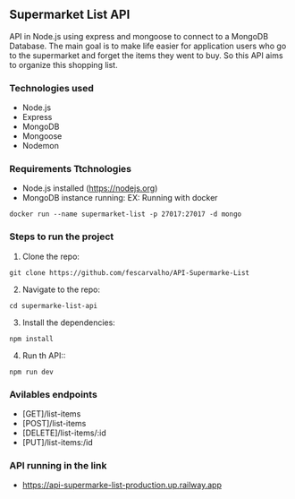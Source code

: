 ## Supermarket List API

API in Node.js using express and mongoose to connect to a MongoDB Database.
The main goal is to make life easier for application users who go to the supermarket and forget the items they went to buy.
So this API aims to organize this shopping list.

### Technologies used

- Node.js
- Express
- MongoDB
- Mongoose
- Nodemon

### Requirements Ttchnologies

- Node.js installed (<https://nodejs.org>)
- MongoDB instance running:
  EX: Running with docker

```
docker run --name supermarket-list -p 27017:27017 -d mongo
```

### Steps to run the project

1. Clone the repo:

```
git clone https://github.com/fescarvalho/API-Supermarke-List
```

2. Navigate to the repo:

```
cd supermarke-list-api
```

3. Install the dependencies:

```
npm install
```

4. Run th API::

```
npm run dev
```

### Avilables endpoints

- [GET]/list-items
- [POST]/list-items
- [DELETE]/list-items/:id
- [PUT]/list-items:/id

### API running in the link

- <https://api-supermarke-list-production.up.railway.app>
